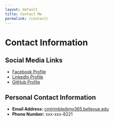 ```yaml
---
layout: default
title: Contact Me
permalink: /contact/
---
```

# Contact Information

## Social Media Links
- [Facebook Profile](https://www.facebook.com/CalebTMoney/about/)
- [LinkedIn Profile](www.linkedin.com/in/caleb-trimble)
- [GitHub Profile](cmtrimble.github.io)

## Personal Contact Information
- **Email Address:** cmtrimble@my365.bellevue.edu
- **Phone Number:** xxx-xxx-8221
